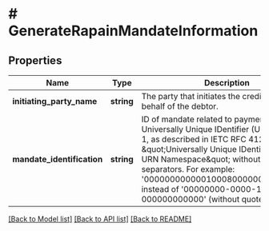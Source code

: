 # # GenerateRapainMandateInformation

## Properties

Name | Type | Description | Notes
------------ | ------------- | ------------- | -------------
**initiating_party_name** | **string** | The party that initiates the credit transfer on behalf of the debtor. |
**mandate_identification** | **string** | ID of mandate related to payment instruction. Universally Unique IDentifier (UUID) version 1, as described in IETC RFC 4122 \&quot;Universally Unique IDentifier (UUID) URN Namespace\&quot; without the 4 hyphen separators. For example: &#39;00000000000010008000000000000000&#39; instead of &#39;00000000-0000-1000-8000-000000000000&#39; (without quotes) |

[[Back to Model list]](../../README.md#models) [[Back to API list]](../../README.md#endpoints) [[Back to README]](../../README.md)
